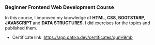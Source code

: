 ### Beginner Frontend Web Development Course
In this course, I improved my knowledge of **HTML**, **CSS**, **BOOTSTARP**, **JAVASCRIPT** and **DATA STRUCTURES**. I did exercises for the topics and published them.  
* Certificate link: https://app.patika.dev/certificates/qunH9mb  
